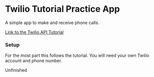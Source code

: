 # Twilio Tutorial Practice App
A simple app to make and receive phone calls. 

[Link to the Twilio API Tutorial](https://www.twilio.com/docs/voice/quickstart/python)

### Setup

For the most part this follows the tutorial. You will need your own Twilio account and phone number.

Unfinished